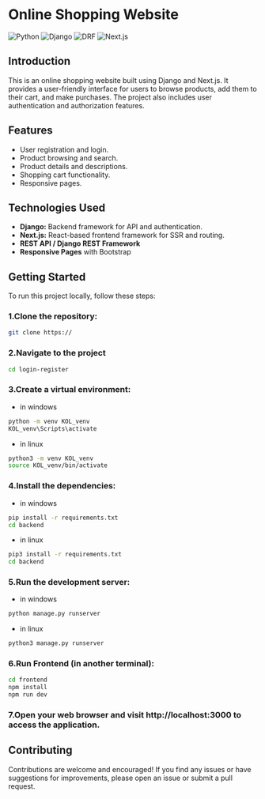 # Online Shopping Website

![Python](https://img.shields.io/badge/Python-3776AB?style=for-the-badge&logo=python&logoColor=white)
![Django](https://img.shields.io/badge/Django-092E20?style=for-the-badge&logo=django&logoColor=white)
![DRF](https://img.shields.io/badge/DRF-ff1709?style=for-the-badge&logo=django&logoColor=white)
![Next.js](https://img.shields.io/badge/Next.js-000000?style=for-the-badge&logo=nextdotjs&logoColor=white)




## Introduction
This is an online shopping website built using Django and Next.js. It provides a user-friendly interface for users to browse products, add them to their cart, and make purchases. The project also includes user authentication and authorization features.

## Features
- User registration and login.
- Product browsing and search.
- Product details and descriptions.
- Shopping cart functionality.
- Responsive pages.


## Technologies Used
- **Django:** Backend framework for API and authentication.
- **Next.js:** React-based frontend framework for SSR and routing.
- **REST API / Django REST Framework** 
- **Responsive Pages** with Bootstrap

## Getting Started
To run this project locally, follow these steps:

### 1.Clone the repository:
```bash
git clone https://
```

### 2.Navigate to the project
```bash
cd login-register
```

### 3.Create a virtual environment:
- in windows
```bash
python -m venv KOL_venv
KOL_venv\Scripts\activate
```
- in linux
```bash
python3 -m venv KOL_venv
source KOL_venv/bin/activate
```

### 4.Install the dependencies:
- in windows
```bash
pip install -r requirements.txt
cd backend
```

- in linux
```bash
pip3 install -r requirements.txt
cd backend
```

### 5.Run the development server:
- in windows
```bash
python manage.py runserver
```
- in linux
```bash
python3 manage.py runserver
```

### 6.Run Frontend (in another terminal):    
```bash
cd frontend
npm install
npm run dev
```

### 7.Open your web browser and visit http://localhost:3000 to access the application.

## Contributing
Contributions are welcome and encouraged! If you find any issues or have suggestions for improvements, please open an issue or submit a pull request.